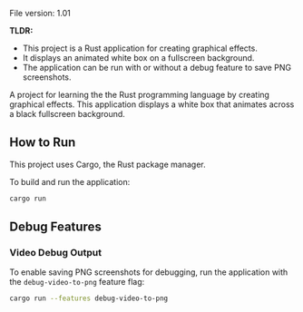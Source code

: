 File version: 1.01

**TLDR:**
* This project is a Rust application for creating graphical effects.
* It displays an animated white box on a fullscreen background.
* The application can be run with or without a debug feature to save PNG screenshots.

A project for learning the the Rust programming language by creating graphical effects. This application displays a white box that animates across a black fullscreen background.

## How to Run

This project uses Cargo, the Rust package manager.

To build and run the application:

```bash
cargo run
```

## Debug Features

### Video Debug Output

To enable saving PNG screenshots for debugging, run the application with the `debug-video-to-png` feature flag:

```bash
cargo run --features debug-video-to-png
```
